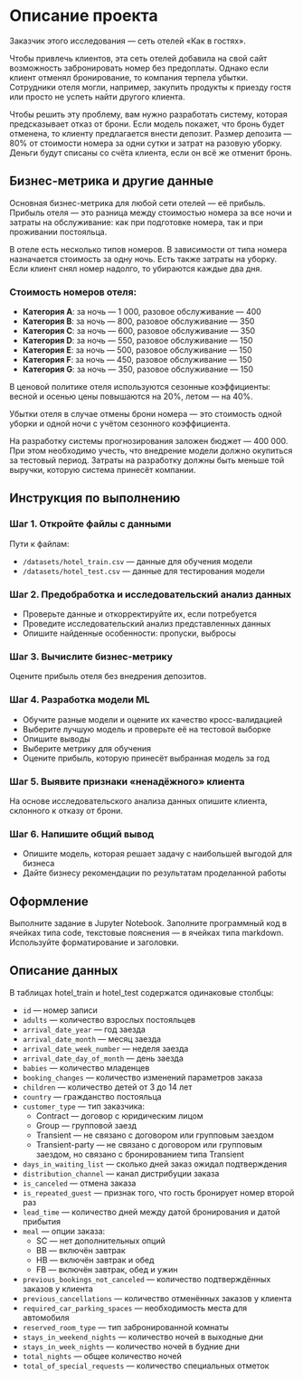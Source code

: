 # Описание проекта

Заказчик этого исследования — сеть отелей «Как в гостях». 

Чтобы привлечь клиентов, эта сеть отелей добавила на свой сайт возможность забронировать номер без предоплаты. Однако если клиент отменял бронирование, то компания терпела убытки. Сотрудники отеля могли, например, закупить продукты к приезду гостя или просто не успеть найти другого клиента.

Чтобы решить эту проблему, вам нужно разработать систему, которая предсказывает отказ от брони. Если модель покажет, что бронь будет отменена, то клиенту предлагается внести депозит. Размер депозита — 80% от стоимости номера за одни сутки и затрат на разовую уборку. Деньги будут списаны со счёта клиента, если он всё же отменит бронь.

## Бизнес-метрика и другие данные

Основная бизнес-метрика для любой сети отелей — её прибыль. Прибыль отеля — это разница между стоимостью номера за все ночи и затраты на обслуживание: как при подготовке номера, так и при проживании постояльца. 

В отеле есть несколько типов номеров. В зависимости от типа номера назначается стоимость за одну ночь. Есть также затраты на уборку. Если клиент снял номер надолго, то убираются каждые два дня. 

### Стоимость номеров отеля:

- **Категория A**: за ночь — 1 000, разовое обслуживание — 400
- **Категория B**: за ночь — 800, разовое обслуживание — 350
- **Категория C**: за ночь — 600, разовое обслуживание — 350
- **Категория D**: за ночь — 550, разовое обслуживание — 150
- **Категория E**: за ночь — 500, разовое обслуживание — 150
- **Категория F**: за ночь — 450, разовое обслуживание — 150
- **Категория G**: за ночь — 350, разовое обслуживание — 150

В ценовой политике отеля используются сезонные коэффициенты: весной и осенью цены повышаются на 20%, летом — на 40%.

Убытки отеля в случае отмены брони номера — это стоимость одной уборки и одной ночи с учётом сезонного коэффициента.

На разработку системы прогнозирования заложен бюджет — 400 000. При этом необходимо учесть, что внедрение модели должно окупиться за тестовый период. Затраты на разработку должны быть меньше той выручки, которую система принесёт компании.

## Инструкция по выполнению

### Шаг 1. Откройте файлы с данными

Пути к файлам:
- `/datasets/hotel_train.csv` — данные для обучения модели
- `/datasets/hotel_test.csv` — данные для тестирования модели

### Шаг 2. Предобработка и исследовательский анализ данных

- Проверьте данные и откорректируйте их, если потребуется
- Проведите исследовательский анализ представленных данных
- Опишите найденные особенности: пропуски, выбросы

### Шаг 3. Вычислите бизнес-метрику

Оцените прибыль отеля без внедрения депозитов.

### Шаг 4. Разработка модели ML

- Обучите разные модели и оцените их качество кросс-валидацией
- Выберите лучшую модель и проверьте её на тестовой выборке
- Опишите выводы
- Выберите метрику для обучения
- Оцените прибыль, которую принесёт выбранная модель за год

### Шаг 5. Выявите признаки «ненадёжного» клиента

На основе исследовательского анализа данных опишите клиента, склонного к отказу от брони.

### Шаг 6. Напишите общий вывод

- Опишите модель, которая решает задачу с наибольшей выгодой для бизнеса
- Дайте бизнесу рекомендации по результатам проделанной работы

## Оформление

Выполните задание в Jupyter Notebook. Заполните программный код в ячейках типа code, текстовые пояснения — в ячейках типа markdown. Используйте форматирование и заголовки.

## Описание данных

В таблицах hotel_train и hotel_test содержатся одинаковые столбцы:

- `id` — номер записи
- `adults` — количество взрослых постояльцев
- `arrival_date_year` — год заезда
- `arrival_date_month` — месяц заезда
- `arrival_date_week_number` — неделя заезда
- `arrival_date_day_of_month` — день заезда
- `babies` — количество младенцев
- `booking_changes` — количество изменений параметров заказа
- `children` — количество детей от 3 до 14 лет
- `country` — гражданство постояльца
- `customer_type` — тип заказчика:
  - Contract — договор с юридическим лицом
  - Group — групповой заезд
  - Transient — не связано с договором или групповым заездом
  - Transient-party — не связано с договором или групповым заездом, но связано с бронированием типа Transient
- `days_in_waiting_list` — сколько дней заказ ожидал подтверждения
- `distribution_channel` — канал дистрибуции заказа
- `is_canceled` — отмена заказа
- `is_repeated_guest` — признак того, что гость бронирует номер второй раз
- `lead_time` — количество дней между датой бронирования и датой прибытия
- `meal` — опции заказа:
  - SC — нет дополнительных опций
  - BB — включён завтрак
  - HB — включён завтрак и обед
  - FB — включён завтрак, обед и ужин
- `previous_bookings_not_canceled` — количество подтверждённых заказов у клиента
- `previous_cancellations` — количество отменённых заказов у клиента
- `required_car_parking_spaces` — необходимость места для автомобиля
- `reserved_room_type` — тип забронированной комнаты
- `stays_in_weekend_nights` — количество ночей в выходные дни
- `stays_in_week_nights` — количество ночей в будние дни
- `total_nights` — общее количество ночей
- `total_of_special_requests` — количество специальных отметок
